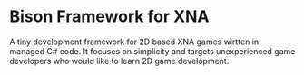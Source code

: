 # Bison Framework for XNA

A tiny development framework for 2D based XNA games wirtten in managed C# code. It focuses on simplicity and targets unexperienced game developers who would like to learn 2D game development.
